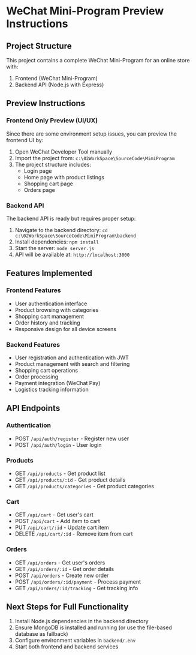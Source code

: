 # WeChat Mini-Program Preview Instructions

## Project Structure
This project contains a complete WeChat Mini-Program for an online store with:
1. Frontend (WeChat Mini-Program)
2. Backend API (Node.js with Express)

## Preview Instructions

### Frontend Only Preview (UI/UX)
Since there are some environment setup issues, you can preview the frontend UI by:

1. Open WeChat Developer Tool manually
2. Import the project from: `c:\02WorkSpace\SourceCode\MimiProgram`
3. The project structure includes:
   - Login page
   - Home page with product listings
   - Shopping cart page
   - Orders page

### Backend API
The backend API is ready but requires proper setup:

1. Navigate to the backend directory: `cd c:\02WorkSpace\SourceCode\MimiProgram\backend`
2. Install dependencies: `npm install`
3. Start the server: `node server.js`
4. API will be available at: `http://localhost:3000`

## Features Implemented

### Frontend Features
- User authentication interface
- Product browsing with categories
- Shopping cart management
- Order history and tracking
- Responsive design for all device screens

### Backend Features
- User registration and authentication with JWT
- Product management with search and filtering
- Shopping cart operations
- Order processing
- Payment integration (WeChat Pay)
- Logistics tracking information

## API Endpoints

### Authentication
- POST `/api/auth/register` - Register new user
- POST `/api/auth/login` - User login

### Products
- GET `/api/products` - Get product list
- GET `/api/products/:id` - Get product details
- GET `/api/products/categories` - Get product categories

### Cart
- GET `/api/cart` - Get user's cart
- POST `/api/cart` - Add item to cart
- PUT `/api/cart/:id` - Update cart item
- DELETE `/api/cart/:id` - Remove item from cart

### Orders
- GET `/api/orders` - Get user's orders
- GET `/api/orders/:id` - Get order details
- POST `/api/orders` - Create new order
- POST `/api/orders/:id/payment` - Process payment
- GET `/api/orders/:id/tracking` - Get tracking info

## Next Steps for Full Functionality

1. Install Node.js dependencies in the backend directory
2. Ensure MongoDB is installed and running (or use the file-based database as fallback)
3. Configure environment variables in `backend/.env`
4. Start both frontend and backend services
